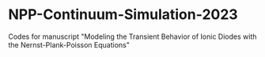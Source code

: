 # NPP-Continuum-Simulation-2023
Codes for manuscript "Modeling the Transient Behavior of Ionic Diodes with the Nernst-Plank-Poisson Equations"

